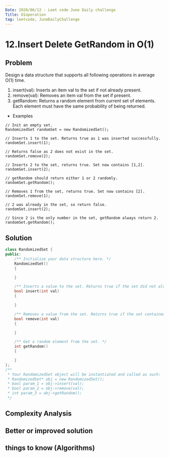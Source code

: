 ```yaml
---
Date: 2020/06/12 - Leet code June Daily challenge
Title: O1operation
tag: leetcode, JuneDailyChallenge
---
```

# 12.Insert Delete GetRandom in O(1)

## Problem
Design a data structure that supports all following operations in average O(1) time.
1. insert(val): Inserts an item val to the set if not already present.
2. remove(val): Removes an item val from the set if present.
3. getRandom: Returns a random element from current set of elements. Each element must have the same probability of being returned.
- Examples
```
// Init an empty set.
RandomizedSet randomSet = new RandomizedSet();

// Inserts 1 to the set. Returns true as 1 was inserted successfully.
randomSet.insert(1);

// Returns false as 2 does not exist in the set.
randomSet.remove(2);

// Inserts 2 to the set, returns true. Set now contains [1,2].
randomSet.insert(2);

// getRandom should return either 1 or 2 randomly.
randomSet.getRandom();

// Removes 1 from the set, returns true. Set now contains [2].
randomSet.remove(1);

// 2 was already in the set, so return false.
randomSet.insert(2);

// Since 2 is the only number in the set, getRandom always return 2.
randomSet.getRandom();
```

## Solution

```cpp
class RandomizedSet {
public:
    /** Initialize your data structure here. */
    RandomizedSet() 
    {

    }

    /** Inserts a value to the set. Returns true if the set did not already contain the specified element. */
    bool insert(int val) 
    {

    }

    /** Removes a value from the set. Returns true if the set contained the specified element. */
    bool remove(int val) 
    {

    }

    /** Get a random element from the set. */
    int getRandom() 
    {

    }
};
/**
 * Your RandomizedSet object will be instantiated and called as such:
 * RandomizedSet* obj = new RandomizedSet();
 * bool param_1 = obj->insert(val);
 * bool param_2 = obj->remove(val);
 * int param_3 = obj->getRandom();
 */

```
## Complexity Analysis

## Better or improved solution

## things to know (Algorithms)